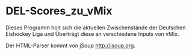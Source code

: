 DEL-Scores_zu_vMix
==================
Dieses Programm holt sich die aktuellen Zwischenstände der Deutschen Eishockey Liga und Überträgt diese an verschiedene Inputs von vMix.

Der HTML-Parser kommt von jSoup http://jsoup.org.

